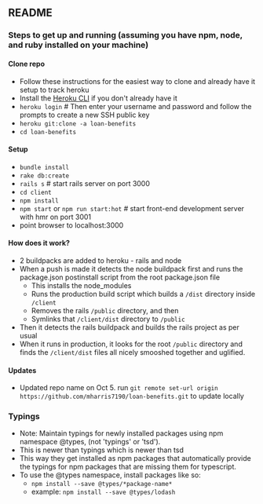 ## README

### Steps to get up and running (assuming you have npm, node, and ruby installed on your machine)

#### Clone repo
- Follow these instructions for the easiest way to clone and already have it setup to track heroku
- Install the [Heroku CLI](https://devcenter.heroku.com/articles/heroku-command-line) if you don't already have it
- `heroku login` # Then enter your username and password and follow the prompts to create a new SSH public key
- `heroku git:clone -a loan-benefits`
- `cd loan-benefits`


#### Setup
- `bundle install`
- `rake db:create`
- `rails s` # start rails server on port 3000
- `cd client`
- `npm install`
- `npm start` or `npm run start:hot` # start front-end development server with hmr on port 3001
- point browser to localhost:3000

#### How does it work?
- 2 buildpacks are added to heroku - rails and node
- When a push is made it detects the node buildpack first and runs the package.json postinstall script from the root package.json file
    - This installs the node_modules
    - Runs the production build script which builds a `/dist` directory inside `/client`
    - Removes the rails `/public` directory, and then
    - Symlinks that `/client/dist` directory to `/public`
- Then it detects the rails buildpack and builds the rails project as per usual
- When it runs in production, it looks for the root `/public` directory and finds the `/client/dist` files all nicely smooshed together and uglified.


#### Updates
- Updated repo name on Oct 5. run `git remote set-url origin https://github.com/mharris7190/loan-benefits.git` to update locally

### Typings
- Note: Maintain typings for newly installed packages using npm namespace @types, (not 'typings' or 'tsd').
- This is newer than typings which is newer than tsd
- This way they get installed as npm packages that automatically provide the typings for npm packages that are missing them for typescript.
- To use the @types namespace, install packages like so:
	- `npm install --save @types/*package-name*`
	- example: `npm install --save @types/lodash`